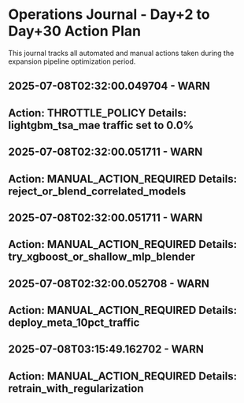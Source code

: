 # Operations Journal - Day+2 to Day+30 Action Plan

This journal tracks all automated and manual actions taken during the expansion pipeline optimization period.


## 2025-07-08T02:32:00.049704 - WARN
**Action:** THROTTLE_POLICY
**Details:** lightgbm_tsa_mae traffic set to 0.0%
---

## 2025-07-08T02:32:00.051711 - WARN
**Action:** MANUAL_ACTION_REQUIRED
**Details:** reject_or_blend_correlated_models
---

## 2025-07-08T02:32:00.051711 - WARN
**Action:** MANUAL_ACTION_REQUIRED
**Details:** try_xgboost_or_shallow_mlp_blender
---

## 2025-07-08T02:32:00.052708 - WARN
**Action:** MANUAL_ACTION_REQUIRED
**Details:** deploy_meta_10pct_traffic
---

## 2025-07-08T03:15:49.162702 - WARN
**Action:** MANUAL_ACTION_REQUIRED
**Details:** retrain_with_regularization
---
